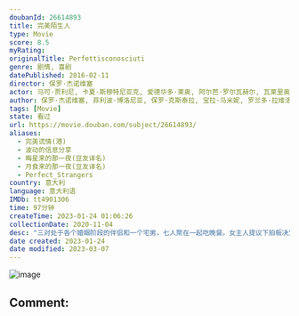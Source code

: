 ```yaml
---
doubanId: 26614893
title: 完美陌生人
type: Movie
score: 8.5
myRating: 
originalTitle: Perfettisconosciuti
genre: 剧情, 喜剧
datePublished: 2016-02-11
director: 保罗·杰诺维塞
actor: 马可·贾利尼, 卡夏·斯穆特尼亚克, 爱德华多·莱奥, 阿尔芭·罗尔瓦赫尔, 瓦莱里奥·马斯坦德雷亚, 安娜·福列塔, 朱塞佩·巴蒂斯通, 贝内黛塔·波尔卡罗利, 伊丽莎白·德·帕罗奥
author: 保罗·杰诺维塞, 菲利波·博洛尼亚, 保罗·克斯泰拉, 宝拉·马米妮, 罗兰多·拉维洛
tags: [Movie]
state: 看过
url: https://movie.douban.com/subject/26614893/
aliases:
  - 完美谎情(港)
  - 波动的信息分享
  - 晦星来的那一夜(豆友译名)
  - 月食来的那一夜(豆友译名)
  - Perfect_Strangers
country: 意大利
language: 意大利语
IMDb: tt4901306
time: 97分钟
createTime: 2023-01-24 01:06:26
collectionDate: 2020-11-04
desc: "三对处于各个婚姻阶段的伴侣和一个宅男，七人聚在一起吃晚餐。女主人提议下拍板决定当夜所有人分享每一个电话、每一条短信、邮件的内容,由此许多秘密开始不再是秘密，他们之间的关系也开始发生波动。无数疮痍在这场..."
date created: 2023-01-24
date modified: 2023-03-07
---
```


![image](p2522331945.jpg)

Comment:
---
